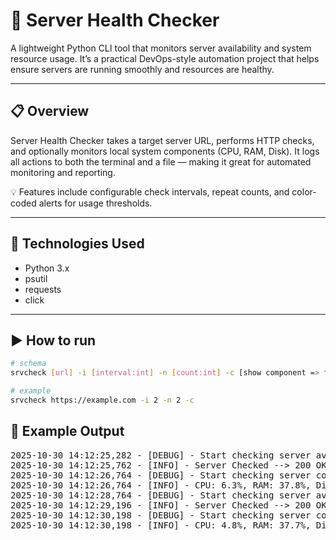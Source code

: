 # 🧠 Server Health Checker

A lightweight Python CLI tool that monitors server availability and system resource usage.
It’s a practical DevOps-style automation project that helps ensure servers are running smoothly and resources are healthy.

---

## 📋 Overview

Server Health Checker takes a target server URL, performs HTTP checks, and optionally monitors local system components (CPU, RAM, Disk).
It logs all actions to both the terminal and a file — making it great for automated monitoring and reporting.

💡 Features include configurable check intervals, repeat counts, and color-coded alerts for usage thresholds.

---

## 🧰 Technologies Used

- Python 3.x
- psutil
- requests
- click

---

## ▶️ How to run

```bash
# schema
srvcheck [url] -i [interval:int] -n [count:int] -c [show component => flag]

# example
srvcheck https://example.com -i 2 -n 2 -c
```

## 🧩 Example Output

<pre>
2025-10-30 14:12:25,282 - [DEBUG] - Start checking server availability
2025-10-30 14:12:25,762 - [INFO] - Server Checked --> 200 OK in 479ms
2025-10-30 14:12:26,764 - [DEBUG] - Start checking server components
2025-10-30 14:12:26,764 - [INFO] - CPU: 6.3%, RAM: 37.8%, Disk: 15.5%
2025-10-30 14:12:28,764 - [DEBUG] - Start checking server availability
2025-10-30 14:12:29,196 - [INFO] - Server Checked --> 200 OK in 431ms
2025-10-30 14:12:30,198 - [DEBUG] - Start checking server components
2025-10-30 14:12:30,198 - [INFO] - CPU: 4.8%, RAM: 37.7%, Disk: 15.5%
</pre>
